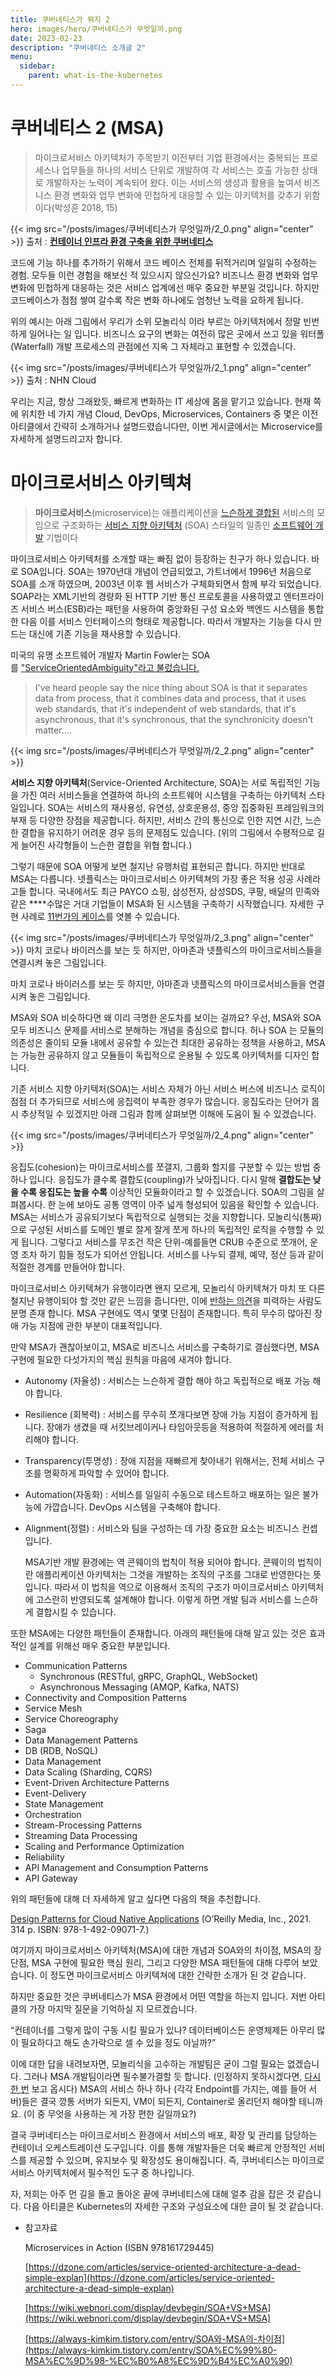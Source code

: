 ```yaml
---
title: 쿠버네티스가 뭐지 2
hero: images/hero/쿠버네티스가 무엇일까.png
date: 2023-02-23
description: "쿠버네티스 소개글 2"
menu:
  sidebar: 
    parent: what-is-the-kubernetes
---
```


# 쿠버네티스 2 (MSA)

> 마이크로서비스 아키텍처가 주목받기 이전부터 기업 환경에서는 중복되는 프로세스나 업무들을 하나의 서비스 단위로 개발하여 각 서비스는 호출 가능한 상태로 개발하자는 노력이 계속되어 왔다. 이는 서비스의 생성과 활용을 높여서 비즈니스 환경 변화와 업무 변화에 민첩하게 대응할 수 있는 아키텍처를 갖추기 위함이다(박성훈 2018, 15)
> 

{{< img src="/posts/images/쿠버네티스가 무엇일까/2_0.png" align="center" >}}
출처 : **[컨테이너 인프라 환경 구축을 위한 쿠버네티스](https://www.bing.com/ck/a?!&&p=9ca213ca31e4da74JmltdHM9MTY3NzExMDQwMCZpZ3VpZD0zODY4NDk3ZS04NmIyLTY5MzUtMjYwMC01OGUwODc5YTY4YTkmaW5zaWQ9NTE3OA&ptn=3&hsh=3&fclid=3868497e-86b2-6935-2600-58e0879a68a9&psq=%ec%bf%a0%eb%b2%84%eb%84%a4%ed%8b%b0%ec%8a%a4+%eb%8f%84%ec%bb%a4+%ec%b1%85&u=a1aHR0cDovL3d3dy55ZXMyNC5jb20vUHJvZHVjdC9Hb29kcy8xMDIwOTk0MTQ&ntb=1)**

 코드에 기능 하나를 추가하기 위해서 코드 베이스 전체를 뒤적거리며 일일히 수정하는 경험. 모두들 이런 경험을 해보신 적 있으시지 않으신가요?  비즈니스 환경 변화와 업무 변화에 민첩하게 대응하는 것은 서비스 업계에선 매우 중요한 부분일 것입니다.  하지만 코드베이스가 점점 쌓여 갈수록 작은 변화 하나에도 엄청난 노력을 요하게 됩니다.

 위의 예시는 아래 그림에서 우리가 소위 모놀리식 이라 부르는 아키텍처에서 정말 빈번하게 일어나는 일 입니다. 비즈니스 요구의 변화는 여전히 많은 곳에서 쓰고 있을 워터폴(Waterfall) 개발 프로세스의 관점에선 지옥 그 자체라고 표현할 수 있겠습니다.

{{< img src="/posts/images/쿠버네티스가 무엇일까/2_1.png" align="center" >}}
출처 :  NHN Cloud

 우리는 지금, 항상 그래왔듯, 빠르게 변화하는 IT 세상에 몸을 맡기고 있습니다. 현재 쪽에 위치한 네 가지 개념 Cloud, DevOps, Microservices, Containers 중 몇은 이전 아티클에서 간략히 소개하거나 설명드렸습니다만, 이번 게시글에서는 Microservice를 자세하게 설명드리고자 합니다.

# 마이크로서비스 아키텍쳐

> **마이크로서비스**(microservice)는 애플리케이션을 [느슨하게 결합된](https://ko.wikipedia.org/wiki/%EA%B2%B0%ED%95%A9) 서비스의 모임으로 구조화하는 [서비스 지향 아키텍처](https://ko.wikipedia.org/wiki/%EC%84%9C%EB%B9%84%EC%8A%A4_%EC%A7%80%ED%96%A5_%EC%95%84%ED%82%A4%ED%85%8D%EC%B2%98) (SOA) 스타일의 일종인 [소프트웨어 개발](https://ko.wikipedia.org/wiki/%EC%86%8C%ED%94%84%ED%8A%B8%EC%9B%A8%EC%96%B4_%EA%B0%9C%EB%B0%9C) 기법이다
> 

 마이크로서비스 아키텍처를 소개할 때는 빠짐 없이 등장하는 친구가 하나 있습니다. 바로 SOA입니다. SOA는 1970년대 개념이 언급되었고, 가트너에서 1996년 처음으로 SOA를 소개 하였으며, 2003년 이후 웹 서비스가 구체화되면서 함께 부각 되었습니다. SOAP라는 XML기반의 경량화 된 HTTP 기반 통신 프로토콜을 사용하였고 엔터프라이즈 서비스 버스(ESB)라는 패턴을 사용하여 중앙화된 구성 요소와 백엔드 시스템을 통합한 다음 이를 서비스 인터페이스의 형태로 제공합니다. 따라서 개발자는 기능을 다시 만드는 대신에 기존 기능을 재사용할 수 있습니다.

 미국의 유명 소프트웨어 개발자 Martin Fowler는 SOA를 ["ServiceOrientedAmbiguity"라고 불렀습니다.](https://martinfowler.com/bliki/ServiceOrientedAmbiguity.html)

> I've heard people say the nice thing about SOA is that it separates data from process, that it combines data and process, that it uses web standards, that it's independent of web standards, that it's asynchronous, that it's synchronous, that the synchronicity doesn't matter.…
> 

{{< img src="/posts/images/쿠버네티스가 무엇일까/2_2.png" align="center" >}}

 **서비스 지향 아키텍처**(Service-Oriented Architecture, SOA)는 서로 독립적인 기능을 가진 여러 서비스들을 연결하여 하나의 소프트웨어 시스템을 구축하는 아키텍처 스타일입니다. SOA는 서비스의 재사용성, 유연성, 상호운용성, 중앙 집중화된 프레임워크의 부재 등 다양한 장점을 제공합니다. 하지만, 서비스 간의 통신으로 인한 지연 시간, 느슨한 결합을 유지하기 어려운 경우 등의 문제점도 있습니다. (위의 그림에서 수평적으로 길게 늘어진 사각형들이 느슨한 결합을 위협 합니다.)

 그렇기 때문에 SOA 어떻게 보면 철지난 유행처럼 표현되곤 합니다. 하지만 반대로 MSA는 다릅니다. 넷플릭스는 마이크로서비스 아키텍쳐의 가장 좋은 적용 성공 사례라고들 합니다. 국내에서도 최근 PAYCO 쇼핑, 삼성전자, 삼성SDS, 쿠팡, 배달의 민족와 같은 ****수많은 거대 기업들이 MSA화 된 시스템을 구축하기 시작했습니다. 자세한 구현 사례로 [11번가의 케이스](https://youtu.be/J-VP0WFEQsY)를 엿볼 수 있습니다.

{{< img src="/posts/images/쿠버네티스가 무엇일까/2_3.png" align="center" >}}
마치 코로나 바이러스를 보는 듯 하지만, 아마존과 넷플릭스의 마이크로서비스들을 연결시켜 놓은 그림입니다.

마치 코로나 바이러스를 보는 듯 하지만, 아마존과 넷플릭스의 마이크로서비스들을 연결시켜 놓은 그림입니다.

 MSA와 SOA 비슷하다면 왜 이리 극명한 온도차를 보이는 걸까요? 우선, MSA와 SOA 모두 비즈니스 문제를 서비스로 분해하는 개념을 중심으로 합니다. 허나 SOA 는 모듈의 의존성은 줄이되 모듈 내에서 공유할 수 있는건 최대한 공유하는 정책을 사용하고, MSA 는 가능한 공유하지 않고 모듈들이 독립적으로 운용될 수 있도록 아키텍처를 디자인 합니다.

 기존 서비스 지향 아키텍처(SOA)는 서비스 자체가 아닌 서비스 버스에 비즈니스 로직이 점점 더 추가되므로 서비스에 응집력이 부족한 경우가 많습니다. 응집도라는 단어가 몹시 추상적일 수 있겠지만 아래 그림과 함께 살펴보면 이해에 도움이 될 수 있겠습니다.

{{< img src="/posts/images/쿠버네티스가 무엇일까/2_4.png" align="center" >}}

 응집도(cohesion)는 마이크로서비스를 쪼갤지, 그룹화 할지를 구분할 수 있는 방법 중 하나 입니다. 응집도가 클수록 결합도(coupling)가 낮아집니다. 다시 말해 **결합도는 낮을 수록 응집도는 높을 수록** 이상적인 모듈화이라고 할 수 있겠습니다. SOA의 그림을 살펴봅시다. 한 눈에 보아도 공통 영역이 아주 넓게 형성되어 있음을 확인할 수 있습니다.  MSA는 서비스가 공유되기보다 독립적으로 실행되는 것을 지향합니다. 모놀리식(통짜)으로 구성된 서비스를 도메인 별로 잘게 잘게 쪼게 하나의 독립적인 로직을 수행할 수 있게 됩니다. 그렇다고 서비스를 무조건 작은 단위-예를들면 CRUB 수준으로 쪼개어, 운영 조차 하기 힘들 정도가 되어선 안됩니다. 서비스를 나누되 결제, 예약, 정산 등과 같이 적절한 경계를 만들어야 합니다.

 마이크로서비스 아키텍쳐가 유행이라면 왠지 모르게, 모놀리식 아키텍쳐가 마치 또 다른 철지난 유행이되야 할 것만 같은 느낌을 줍니다만, 이에 [반하는 의견](https://m.signalvnoise.com/the-majestic-monolith/)을 피력하는 사람도 분명 존재 합니다. MSA 구현에도 역시 몇몇 단점이 존재합니다. 특히 무수히 많아진 장애 가능 지점에 관한 부분이 대표적입니다.

 만약 MSA가 괜찮아보이고, MSA로 비즈니스 서비스를 구축하기로 결심했다면, MSA 구현에 필요한 다섯가지의 핵심 원칙을 마음에 새겨야 합니다.

- Autonomy (자율성) : 서비스는 느슨하게 결합 해야 하고 독립적으로 배포 가능 해야 합니다.
- Resilience (회복력) :  서비스를 무수히 쪼개다보면 장애 가능 지점이 증가하게 됩니다. 장애가 생겼을 때 서킷브레이커나 타임아웃등을 적용하여 적절하게 에러를 처리해야 합니다.
- Transparency(투명성) : 장애 지점을 재빠르게 찾아내기 위해서는, 전체 서비스 구조를 명확하게 파악할 수 있어야 합니다.
- Automation(자동화) : 서비스를 일일히 수동으로 테스트하고 배포하는 일은 불가능에 가깝습니다. DevOps 시스템을 구축해야 합니다.
- Alignment(정렬) : 서비스와 팀을 구성하는 데 가장 중요한 요소는 비즈니스 컨셉입니다.

  MSA기반 개발 환경에는 역 콘웨이의 법칙이 적용 되어야 합니다. 콘웨이의 법칙이란 애플리케이션 아키텍처는 그것을 개발하는 조직의 구조를 그대로 반영한다는 뜻입니다. 따라서 이 법칙을 역으로 이용해서 조직의 구조가 마이크로서비스 아키텍처에 고스란히 반영되도록 설계해야 합니다. 이렇게 하면 개발 팀과 서비스를 느슨하게 결합시킬 수 있습니다.

 또한 MSA에는 다양한 패턴들이 존재합니다. 아래의 패턴들에 대해 알고 있는 것은 효과적인 설계를 위해선 매우 중요한 부분입니다.

- Communication Patterns
    - Synchronous	 (RESTful, gRPC, GraphQL, WebSocket)
    - Asynchronous Messaging 	(AMQP, Kafka, NATS)
- Connectivity and Composition Patterns
- Service Mesh
- Service Choreography
- Saga
- Data Management Patterns
- DB (RDB, NoSQL)
- Data Management
- Data Scaling (Sharding, CQRS)
- Event-Driven Architecture Patterns
- Event-Delivery
- State Management
- Orchestration
- Stream-Processing Patterns
- Streaming Data Processing
- Scaling and Performance Optimization
- Reliability
- API Management and Consumption Patterns
- API Gateway

위의 패턴들에 대해 더 자세하게 알고 싶다면 다음의 책을 추천합니다.

[Design Patterns for Cloud Native Applications](https://isbnsearch.org/isbn/9781492090717) (O’Reilly Media, Inc., 2021. 314 p. ISBN: 978-1-492-09071-7.)

 여기까지 마이크로서비스 아키텍처(MSA)에 대한 개념과 SOA와의 차이점, MSA의 장단점, MSA 구현에 필요한 핵심 원리, 그리고 다양한 MSA 패턴들에 대해 다루어 보았습니다.  이 정도면 마이크로서비스 아키텍쳐에 대한 간략한 소개가 된 것 같습니다.

 하지만 중요한 것은 쿠버네티스가 MSA 환경에서 어떤 역할을 하는지 입니다. 저번 아티클의 가장 마지막 질문을 기억하실 지 모르겠습니다. 

 “컨테이너를 그렇게 많이 구동 시킬 필요가 있나? 데이터베이스든 운영체제든 아무리 많이 필요하다고 해도 손가락으로 셀 수 있을 정도 아닐까?”

 이에 대한 답을 내려보자면, 모놀리식을 고수하는 개발팀은 굳이 그럴 필요는 없겠습니다. 그러나 MSA 개발팀이라면 필수불가결할 듯 합니다. (인정하지 못하시겠다면, [다시 한 번](https://www.notion.so/2-MSA-8ec466e8c38742428bf29df859d3b909?pvs=21) 보고 옵시다) MSA의 서비스 하나 하나 (각각 Endpoint를 가지는, 예를 들어 서버)들은 결국 깡통 서버가 되든지, VM이 되든지, Container로 올리던지 해야할 테니까요. (이 중 무엇을 사용하는 게 가장 편한 길일까요?) 

  결국 쿠버네티스는 마이크로서비스 환경에서 서비스의 배포, 확장 및 관리를 담당하는 컨테이너 오케스트레이션 도구입니다. 이를 통해 개발자들은 더욱 빠르게 안정적인 서비스를 제공할 수 있으며, 유지보수 및 확장성도 용이해집니다. 즉, 쿠버네티스는 마이크로서비스 아키텍처에서 필수적인 도구 중 하나입니다.

 자, 저희는 아주 먼 길을 돌고 돌아온 끝에 쿠버네티스에 대해 얼추 감을 잡은 것 같습니다. 다음 아티클은 Kubernetes의 자세한 구조와 구성요소에 대한 글이 될 것 같습니다. 

- 참고자료
    
    Microservices in Action (ISBN 978161729445)
    
    [https://dzone.com/articles/service-oriented-architecture-a-dead-simple-explan](https://dzone.com/articles/service-oriented-architecture-a-dead-simple-explan)
    
    [https://wiki.webnori.com/display/devbegin/SOA+VS+MSA](https://wiki.webnori.com/display/devbegin/SOA+VS+MSA)
    
    [https://always-kimkim.tistory.com/entry/SOA와-MSA의-차이점](https://always-kimkim.tistory.com/entry/SOA%EC%99%80-MSA%EC%9D%98-%EC%B0%A8%EC%9D%B4%EC%A0%90)